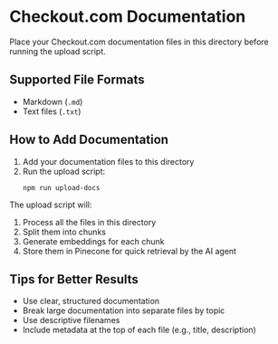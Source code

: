 # Checkout.com Documentation

Place your Checkout.com documentation files in this directory before running the upload script.

## Supported File Formats

- Markdown (`.md`)
- Text files (`.txt`)

## How to Add Documentation

1. Add your documentation files to this directory
2. Run the upload script:
   ```
   npm run upload-docs
   ```

The upload script will:

1. Process all the files in this directory
2. Split them into chunks
3. Generate embeddings for each chunk
4. Store them in Pinecone for quick retrieval by the AI agent

## Tips for Better Results

- Use clear, structured documentation
- Break large documentation into separate files by topic
- Use descriptive filenames
- Include metadata at the top of each file (e.g., title, description) 